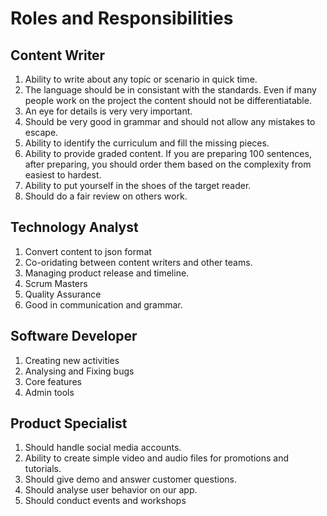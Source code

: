 # Roles and Responsibilities

## Content Writer

1. Ability  to write about any topic or scenario in quick time.
2. The language should be in consistant with the standards. Even if many people work on the project the content should not be differentiatable.
3. An eye for details is very very important. 
4. Should be very good in grammar and should not allow any mistakes to escape.
5. Ability to identify the curriculum and fill the missing pieces.
6. Ability to provide graded content. If you are preparing 100 sentences, after preparing, you should order them based on the complexity from easiest to hardest.
7. Ability to put yourself in the shoes of the target reader.
8. Should do a fair review on others work.

## Technology Analyst

1. Convert content to json format
2. Co-oridating between content writers and other teams.
3. Managing product release and timeline.
4. Scrum Masters
5. Quality Assurance
6. Good in communication and grammar.

## Software Developer

1. Creating new activities
2. Analysing and Fixing bugs
3. Core features
4. Admin tools

## Product Specialist 

1. Should handle social media accounts.
2. Ability to create simple video and audio files for promotions and tutorials.
3. Should give demo and answer customer questions.
4. Should analyse user behavior on our app.
5. Should conduct events and workshops

